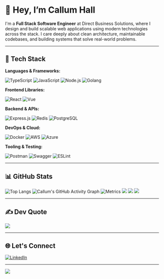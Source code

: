 # 👋 Hey, I’m Callum Hall

I'm a **Full Stack Software Engineer** at Direct Business Solutions, where I design and build scalable web applications using modern technologies across the stack. I care deeply about clean architecture, maintainable codebases, and building systems that solve real-world problems.

---

## 🚀 Tech Stack

**Languages & Frameworks:**

![TypeScript](https://img.shields.io/badge/typescript-%23007ACC.svg?style=for-the-badge&logo=typescript&logoColor=white)
![JavaScript](https://img.shields.io/badge/javascript-%23F7DF1E.svg?style=for-the-badge&logo=javascript&logoColor=black)
![Node.js](https://img.shields.io/badge/node.js-%23339933.svg?style=for-the-badge&logo=node.js&logoColor=white)
![Golang](https://img.shields.io/badge/go-%2300ADD8.svg?style=for-the-badge&logo=go&logoColor=white)

**Frontend Libraries:**

![React](https://img.shields.io/badge/react-%2320232a.svg?style=for-the-badge&logo=react&logoColor=%2361DAFB)
![Vue](https://img.shields.io/badge/vuejs-%2335495e.svg?style=for-the-badge&logo=vue.js&logoColor=%234FC08D)

**Backend & APIs:**

![Express.js](https://img.shields.io/badge/express-%23404d59.svg?style=for-the-badge&logo=express&logoColor=white)
![Redis](https://img.shields.io/badge/redis-%23DD0031.svg?style=for-the-badge&logo=redis&logoColor=white)
![PostgreSQL](https://img.shields.io/badge/postgres-%23316192.svg?style=for-the-badge&logo=postgresql&logoColor=white)

**DevOps & Cloud:**

![Docker](https://img.shields.io/badge/docker-%230db7ed.svg?style=for-the-badge&logo=docker&logoColor=white)
![AWS](https://img.shields.io/badge/aws-%23FF9900.svg?style=for-the-badge&logo=amazonaws&logoColor=white)
![Azure](https://img.shields.io/badge/azure-%230072C6.svg?style=for-the-badge&logo=microsoftazure&logoColor=white)

**Tooling & Testing:**

![Postman](https://img.shields.io/badge/Postman-%23FF6C37.svg?style=for-the-badge&logo=postman&logoColor=white)
![Swagger](https://img.shields.io/badge/Swagger-%23Clojure.svg?style=for-the-badge&logo=swagger&logoColor=white)
![ESLint](https://img.shields.io/badge/ESLint-%234B3263.svg?style=for-the-badge&logo=eslint&logoColor=white)

---

## 📊 GitHub Stats

![Top Langs](https://github-readme-stats.vercel.app/api/top-langs/?username=cal3574&layout=donut&theme=radical&hide_border=false)
![Callum's GitHub Activity Graph](https://github-readme-activity-graph.vercel.app/graph?username=cal3574&theme=radical)
![Metrics](https://metrics.lecoq.io/cal3574?template=classic&config.timezone=Europe%2FLondon)
![](https://github-readme-stats.vercel.app/api?username=cal3574&theme=radical&hide_border=false&count_private=true&show_icons=true)
![](https://github-readme-streak-stats.herokuapp.com/?user=cal3574&theme=radical&hide_border=false)
![](https://github-readme-stats.vercel.app/api/top-langs/?username=cal3574&theme=radical&hide_border=false&layout=compact)

---

## ✍️ Dev Quote

![](https://quotes-github-readme.vercel.app/api?type=horizontal&theme=gruvbox)

---

## 🌐 Let's Connect

[![LinkedIn](https://img.shields.io/badge/LinkedIn-%230077B5.svg?style=for-the-badge&logo=linkedin&logoColor=white)](https://www.linkedin.com/in/callum-hall-b62944211/)

---

[![](https://visitcount.itsvg.in/api?id=cal3574&label=Profile%20Views&pretty=false)](https://visitcount.itsvg.in)

